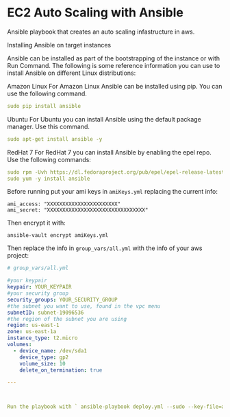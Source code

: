 # EC2 Auto Scaling with Ansible
Ansible playbook that creates an auto scaling infastructure in aws. 

Installing Ansible on target instances

Ansible can be installed as part of the bootstrapping of the instance or with Run Command. The following is some reference information you can use to install Ansible on different Linux distributions:

Amazon Linux
For Amazon Linux Ansible can be installed using pip. You can use the following command.
```yaml
sudo pip install ansible
```
Ubuntu
For Ubuntu you can install Ansible using the default package manager. Use this command.
```yaml
sudo apt-get install ansible -y
```
RedHat 7
For RedHat 7 you can install Ansible by enabling the epel repo. Use the following commands:
```yaml
sudo rpm -Uvh https://dl.fedoraproject.org/pub/epel/epel-release-latest-7.noarch.rpm
sudo yum -y install ansible
```
Before running put your ami keys in `amiKeys.yml` replacing the current info:

    ami_access: "XXXXXXXXXXXXXXXXXXXXXXX"
    ami_secret: "XXXXXXXXXXXXXXXXXXXXXXXXXXXXXXXX"

Then encrypt it with:

    ansible-vault encrypt amiKeys.yml
    
Then replace the info in `group_vars/all.yml` with the info of your aws project:


```yaml
# group_vars/all.yml

#your keypair
keypair: YOUR_KEYPAIR
#your security group
security_groups: YOUR_SECURITY_GROUP
#the subnet you want to use, found in the vpc menu
subnetID: subnet-19096536
#the region of the subnet you are using
region: us-east-1
zone: us-east-1a
instance_type: t2.micro
volumes:
  - device_name: /dev/sda1
    device_type: gp2
    volume_size: 10
    delete_on_termination: true
```

```yaml
---



Run the playbook with ` ansible-playbook deploy.yml --sudo --key-file=aws-key.pem --ask-vault-pass -e group_name= -vv`
